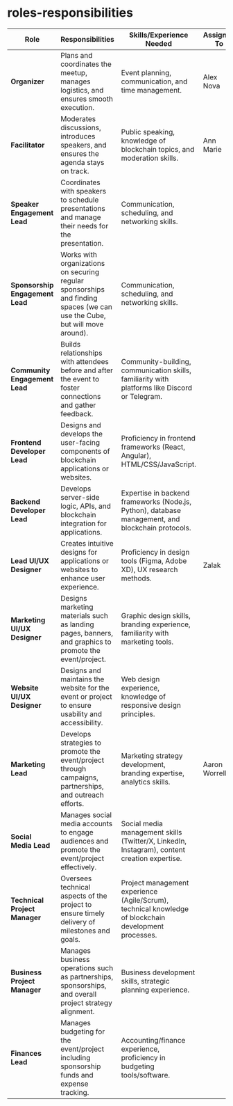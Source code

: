 # roles-responsibilities

| **Role**                     | **Responsibilities**                                                                                     | **Skills/Experience Needed**                                          | **Assigned To** |
|-------------------------------|---------------------------------------------------------------------------------------------------------|------------------------------------------------------------------------|-----------------|
| **Organizer**                 | Plans and coordinates the meetup, manages logistics, and ensures smooth execution.                     | Event planning, communication, and time management.                   |      Alex Nova           |
| **Facilitator**               | Moderates discussions, introduces speakers, and ensures the agenda stays on track.                     | Public speaking, knowledge of blockchain topics, and moderation skills. |   Ann Marie         |
| **Speaker Engagement Lead**   | Coordinates with speakers to schedule presentations and manage their needs for the presentation.                            | Communication, scheduling, and networking skills.                      |                 |
| **Sponsorship Engagement Lead**   | Works with organizations on securing regular sponsorships and finding spaces (we can use the Cube, but will move around).                            | Communication, scheduling, and networking skills.                      |                 | 
| **Community Engagement Lead** | Builds relationships with attendees before and after the event to foster connections and gather feedback. | Community-building, communication skills, familiarity with platforms like Discord or Telegram. |                 |
| **Frontend Developer Lead**   | Designs and develops the user-facing components of blockchain applications or websites.                | Proficiency in frontend frameworks (React, Angular), HTML/CSS/JavaScript. |                 |
| **Backend Developer Lead**    | Develops server-side logic, APIs, and blockchain integration for applications.                        | Expertise in backend frameworks (Node.js, Python), database management, and blockchain protocols. |                 |
| **Lead UI/UX Designer**       | Creates intuitive designs for applications or websites to enhance user experience.                     | Proficiency in design tools (Figma, Adobe XD), UX research methods.    |    Zalak             |
| **Marketing UI/UX Designer**  | Designs marketing materials such as landing pages, banners, and graphics to promote the event/project.  | Graphic design skills, branding experience, familiarity with marketing tools. |                 |
| **Website UI/UX Designer**    | Designs and maintains the website for the event or project to ensure usability and accessibility.       | Web design experience, knowledge of responsive design principles.      |                 |
| **Marketing Lead**            | Develops strategies to promote the event/project through campaigns, partnerships, and outreach efforts.  | Marketing strategy development, branding expertise, analytics skills.  |     Aaron Worrell           |
| **Social Media Lead**         | Manages social media accounts to engage audiences and promote the event/project effectively.           | Social media management skills (Twitter/X, LinkedIn, Instagram), content creation expertise. |                 |
| **Technical Project Manager** | Oversees technical aspects of the project to ensure timely delivery of milestones and goals.           | Project management experience (Agile/Scrum), technical knowledge of blockchain development processes. |                 |
| **Business Project Manager**  | Manages business operations such as partnerships, sponsorships, and overall project strategy alignment.  | Business development skills, strategic planning experience.            |                 |
| **Finances Lead**             | Manages budgeting for the event/project including sponsorship funds and expense tracking.              | Accounting/finance experience, proficiency in budgeting tools/software.  |                 |

